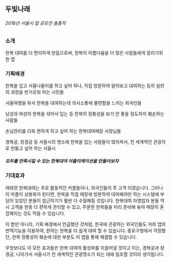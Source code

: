 ## 두빛나래
###### 2018년 서울시 앱 공모전 출품작
### 소개
한복 대여를 더 편리하게 만듬으로써, 한복의 아름다움을 더 많은 사람들에게 알리기위한 앱

### 기획배경
한복을 입고 서울나들이를 하고 싶어 하나, 직접 방문하여 알아보고 대여하는 등의 일련의 과정을 번거로워 하는 시민들

서울여행을 와서 한복을 대여하는데 의사소통에 불편함을 느끼는 외국인들

남성과 여성의 한복을 섞어서 입는 등 한복의 정통성을 보기 안 좋을 정도까지 훼손하는 사람들

손님관리를 더욱 편하게 하고 싶어 하는 한복대여매장 사장님들

경복궁, 창경궁 등 서울시의 명소에 한복을 입는 사람들이 많아져서, 전 세계적인 관광지로 만들고 싶어 하는 서울시

##### 모두를 만족시킬 수 있는 한복대여 어플리케이션을 만들어보자

### 기대효과
여태껏 한복대여는 주로 활동적인 커플들이나, 외국인들이 주 고객 이였습니다. 그러나 이 어플이 상용화가 된다면, 한복을 직접 매장에 방문하여 대여해야만 하는 시스템에 부담이 있었던 분들이 접근하기가 훨씬 더 수월해질 것입니다. 한복대여 자영업자 분들 역시 고객을 한층 더 편하게 관리할 수 있고, 주문한 한복들을 미리 준비해 놓아 매장이 혼잡해지는 것도 막을 수 있습니다.

이 뿐만 아니라, 기획 배경에서 언급했던 것처럼, 한국에 관광하는 외국인들도 저희 앱의 번역기능을 이용하여, 원하는 한복을 더 쉽게 대여 할 수 있습니다. 종로구청에서 걱정했던, 한복 정통성의 훼손에 대한 부분도 이 앱을 통해 해결할 수 있습니다.

무엇보다도 이 모든 효과들은 한복 대여의 활성화를 이끌어낼 것이고 이는, 경복궁과 창경궁, 나아가서 서울시가 전 세계적인 관광명소가 되는 데에 일조할 것이라 생각됩니다.
